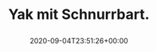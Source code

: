 ---
retweeted: false
source: <a href="http://www.samruston.co.uk" rel="nofollow">Flamingo for Android</a>
entities:
  hashtags: []
  symbols: []
  user_mentions: []
  urls:
  - url: https://t.co/oygCAkkqQc
    expanded_url: https://twitter.com/baschtdotcom/status/1302030490002751488
    display_url: twitter.com/baschtdotcom/s…
    indices:
    - '21'
    - '44'
display_text_range:
- '0'
- '44'
favorite_count: '0'
id_str: '1302031547445501952'
truncated: false
retweet_count: '0'
id: '1302031547445501952'
possibly_sensitive: false
created_at: Fri Sep 04 23:51:26 +0000 2020
favorited: false
full_text: Yak mit Schnurrbart.
lang: de
quote_url: https://twitter.com/baschtdotcom/status/1302030490002751488
tags:
- pesos/twitter
date: '2020-09-04T23:51:26+00:00'
src: https://twitter.com/bascht/status/1302031547445501952
original_url: https://twitter.com/bascht/status/1302031547445501952
type: twitter_tweet
text: Yak mit Schnurrbart.
title: 'Yak mit Schnurrbart.

  '

---